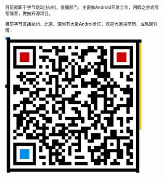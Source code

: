 目前就职于字节跳动[杭州]，直播部门，主要做Android开发工作，闲暇之余会写写博客，做做开源项目。

目前字节直播杭州、北京、深圳有大量AndroidHC，欢迎大家投简历，或私聊详情 :

![](avatar.png)



